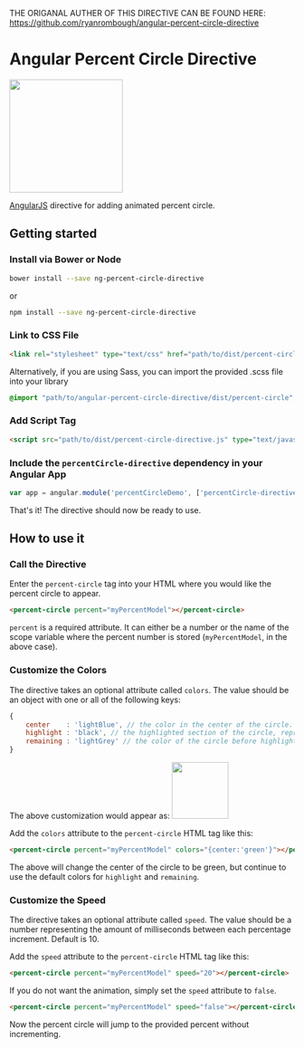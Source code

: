 THE ORIGANAL AUTHER OF THIS DIRECTIVE CAN BE FOUND HERE: 
https://github.com/ryanrombough/angular-percent-circle-directive

# Angular Percent Circle Directive

<img src="https://raw.githubusercontent.com/ryanrombough/angular-percent-circle-directive/master/src/img/example1.PNG" width="200px">

[AngularJS](http://angularjs.org/) directive for adding animated percent circle.

## Getting started

### Install via Bower or Node

```bash
bower install --save ng-percent-circle-directive
```

or

```bash
npm install --save ng-percent-circle-directive
```

### Link to CSS File

```html
<link rel="stylesheet" type="text/css" href="path/to/dist/percent-circle.css">
```
Alternatively, if you are using Sass, you can import the provided .scss file into your library

```css
@import "path/to/angular-percent-circle-directive/dist/percent-circle";
```

### Add Script Tag

```html
<script src="path/to/dist/percent-circle-directive.js" type="text/javascript"></script>
```

### Include the `percentCircle-directive` dependency in your Angular App

```javascript
var app = angular.module('percentCircleDemo', ['percentCircle-directive']);
```

That's it! The directive should now be ready to use.

## How to use it

### Call the Directive

Enter the `percent-circle` tag into your HTML where you would like the percent circle to appear.

```html
<percent-circle percent="myPercentModel"></percent-circle>
```

`percent` is a required attribute. It can either be a number or the name of the scope variable where the percent number is stored (`myPercentModel`, in the above case).

### Customize the Colors

The directive takes an optional attribute called `colors`. The value should be an object with one or all of the following keys:

```javascript
{
	center    : 'lightBlue', // the color in the center of the circle. Default: #F5FBFC
	highlight : 'black', // the highlighted section of the circle, representing the percentage number. Default: #2BCBED
	remaining : 'lightGrey' // the color of the circle before highlighting occurs, representing the amount left until the percent equals 100. Default: #C8E0E8
}
```

The above customization would appear as:
<img src="https://raw.githubusercontent.com/ryanrombough/angular-percent-circle-directive/master/src/img/example2.PNG" width="100px">

Add the `colors` attribute to the `percent-circle` HTML tag like this:

```html
<percent-circle percent="myPercentModel" colors="{center:'green'}"></percent-circle>
```

The above will change the center of the circle to be green, but continue to use the default colors for `highlight` and `remaining`.

### Customize the Speed

The directive takes an optional attribute called `speed`. The value should be a number representing the amount of milliseconds between each percentage increment. Default is 10.

Add the `speed` attribute to the `percent-circle` HTML tag like this:

```html
<percent-circle percent="myPercentModel" speed="20"></percent-circle>
```
If you do not want the animation, simply set the `speed` attribute to `false`.

```html
<percent-circle percent="myPercentModel" speed="false"></percent-circle>
```
Now the percent circle will jump to the provided percent without incrementing.

